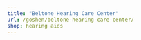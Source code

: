 ```yaml
---
title: "Beltone Hearing Care Center"
url: /goshen/beltone-hearing-care-center/
shop: hearing aids
---
```

